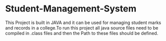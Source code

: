 # Student-Management-System
This Project is built in JAVA and it can be used for managing student marks and records in a college.To run this project
all java source files need to be compiled in .class files and then the Path to these files should be defined.
